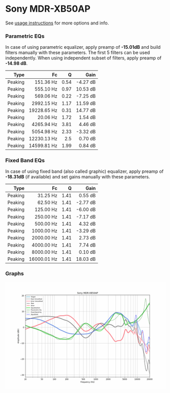 # Sony MDR-XB50AP
See [usage instructions](https://github.com/jaakkopasanen/AutoEq#usage) for more options and info.

### Parametric EQs
In case of using parametric equalizer, apply preamp of **-15.01dB** and build filters manually
with these parameters. The first 5 filters can be used independently.
When using independent subset of filters, apply preamp of **-14.98 dB**.

| Type    | Fc          |    Q | Gain     |
|--------:|------------:|-----:|---------:|
| Peaking | 151.36 Hz   | 0.54 | -4.27 dB |
| Peaking | 555.10 Hz   | 0.97 | 10.53 dB |
| Peaking | 569.06 Hz   | 0.22 | -7.25 dB |
| Peaking | 2992.15 Hz  | 1.17 | 11.59 dB |
| Peaking | 19228.65 Hz | 0.31 | 14.77 dB |
| Peaking | 20.06 Hz    | 1.72 | 1.54 dB  |
| Peaking | 4265.94 Hz  | 3.81 | 4.46 dB  |
| Peaking | 5054.98 Hz  | 2.33 | -3.32 dB |
| Peaking | 12230.13 Hz | 2.5  | 0.70 dB  |
| Peaking | 14599.81 Hz | 1.99 | 0.84 dB  |

### Fixed Band EQs
In case of using fixed band (also called graphic) equalizer, apply preamp of **-18.31dB**
(if available) and set gains manually with these parameters.

| Type    | Fc          |    Q | Gain     |
|--------:|------------:|-----:|---------:|
| Peaking | 31.25 Hz    | 1.41 | 0.55 dB  |
| Peaking | 62.50 Hz    | 1.41 | -2.77 dB |
| Peaking | 125.00 Hz   | 1.41 | -6.00 dB |
| Peaking | 250.00 Hz   | 1.41 | -7.17 dB |
| Peaking | 500.00 Hz   | 1.41 | 4.32 dB  |
| Peaking | 1000.00 Hz  | 1.41 | -3.29 dB |
| Peaking | 2000.00 Hz  | 1.41 | 2.73 dB  |
| Peaking | 4000.00 Hz  | 1.41 | 7.74 dB  |
| Peaking | 8000.00 Hz  | 1.41 | 0.10 dB  |
| Peaking | 16000.01 Hz | 1.41 | 18.03 dB |

### Graphs
![](./Sony%20MDR-XB50AP.png)